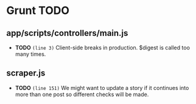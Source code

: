 # Grunt TODO

## app/scripts/controllers/main.js

* **TODO** `(line 3)`  Client-side breaks in production. $digest is called too many times.

## scraper.js

* **TODO** `(line 151)`  We might want to update a story if it continues into more than one post so different checks will be made.

